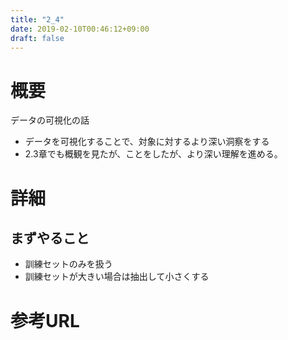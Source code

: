 ```yaml
---
title: "2_4"
date: 2019-02-10T00:46:12+09:00
draft: false
---
```


# 概要
データの可視化の話
- データを可視化することで、対象に対するより深い洞察をする
- 2.3章でも概観を見たが、ことをしたが、より深い理解を進める。

# 詳細
## まずやること
- 訓練セットのみを扱う
- 訓練セットが大きい場合は抽出して小さくする

# 参考URL

